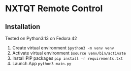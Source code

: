 # NXTQT Remote Control
## Installation
Tested on Python3.13 on Fedora 42
1. Create virtual environment
   `$python3 -m venv venv`
2. Activate virtual environment
   `$source venv/bin/activate`
3. Install PIP packages
   `pip install -r requirements.txt`
4. Launch App
   `python3 main.py`